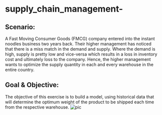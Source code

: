 # supply_chain_management-

## Scenario: 
A Fast Moving Consumer Goods (FMCG) company entered into the instant noodles business two years back. Their higher management has noticed that there is a miss match in the demand and supply. Where the demand is high, supply is pretty low and vice-versa which results in a loss in inventory cost and ultimately loss to the company. Hence, the higher management wants to optimize the supply quantity in each and every warehouse in the entire country.

## Goal & Objective: 
The objective of this exercise is to build a model, using historical data that will determine the optimum weight of the product to be shipped each time from the respective warehouse.
![pic](https://github.com/varunk04/supply_chain_management-/assets/100184532/756ec292-23d4-4cb5-86f0-a166b5a7501e)
